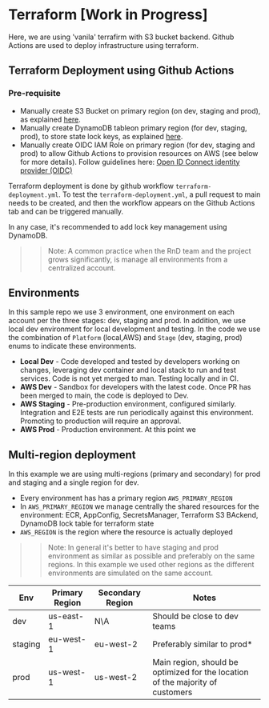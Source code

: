 # Terraform [Work in Progress]
Here, we are using 'vanila' terrafirm with S3 bucket backend.
Github Actions are used to deploy infrastructure using terraform.

## Terraform Deployment using Github Actions
### Pre-requisite
* Manually create S3 Bucket on primary region (on dev, staging and prod), as explained [here](https://developer.hashicorp.com/terraform/language/settings/backends/s3).
* Manually create DynamoDB tableon primary region (for dev, staging, prod), to store state lock keys, as explained [here](https://developer.hashicorp.com/terraform/language/settings/backends/s3).
* Manually create OIDC IAM Role on primary region (for dev, staging and prod) to allow Github Actions to provision resources on AWS (see below for more details).
Follow guidelines here: [Open ID Connect identity provider (OIDC)](https://docs.github.com/en/actions/deployment/security-hardening-your-deployments/configuring-openid-connect-in-amazon-web-services)


Terraform deployment is done by github workflow `terraform-deployment.yml`.
To test the `terraform-deployment.yml`, a pull request to main needs to be created, and then the workflow appears on the Github Actions tab and can be triggered manually.

In any case, it's recommended to add lock key management using DynamoDB.

>>Note: A common practice when the RnD team and the project grows significantly, is manage all environments from a centralized account.


## Environments
In this sample repo we use 3 environment, one environment on each account per the three stages: dev, staging and prod.
In addition, we use local dev environment for local development and testing.
In the code we use the combination of `Platform` (local,AWS) and `Stage` (dev, staging, prod) enums to indicate these environments.

- **Local Dev** - Code developed and tested by developers working on changes, leveraging dev container and local stack to run and test services. Code is not yet merged to man. Testing locally and in CI.
- **AWS Dev** - Sandbox for developers with the latest code. Once PR has been merged to main, the code is deployed to Dev.
- **AWS Staging** - Pre-production environment, configured similarly. Integration and E2E tests are run periodically against this environment. Promoting to production will require an approval.
- **AWS Prod** - Production environment. At this point we

## Multi-region deployment
In this example we are using multi-regions (primary and secondary) for prod and staging and a single region for dev.

- Every environment has has a primary region `AWS_PRIMARY_REGION`
- In `AWS_PRIMARY_REGION` we manage centrally the shared resources for the environment:  ECR, AppConfig, SecretsManager, Terraform S3 BAckend, DynamoDB lock table for terraform state
- `AWS_REGION` is the region where the resource is actually deployed

>> Note: In general it's better to have staging and prod environment as similar as possible and preferably on the same regions. In this example we used other regions as the different environments are simulated on the same account.

| Env | Primary Region | Secondary Region | Notes |
| --- | --- | --- | --- |
| dev |  us-east-1 | N\A | Should be close to dev teams |
| staging | eu-west-1 | eu-west-2 | Preferably similar to prod* |
| prod | us-west-1 | us-west-2 | Main region, should be optimized for the location of the majority of customers |
